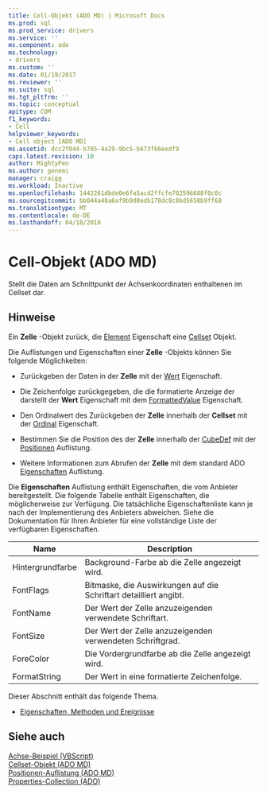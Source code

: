 ```yaml
---
title: Cell-Objekt (ADO MD) | Microsoft Docs
ms.prod: sql
ms.prod_service: drivers
ms.service: ''
ms.component: ado
ms.technology:
- drivers
ms.custom: ''
ms.date: 01/19/2017
ms.reviewer: ''
ms.suite: sql
ms.tgt_pltfrm: ''
ms.topic: conceptual
apitype: COM
f1_keywords:
- Cell
helpviewer_keywords:
- Cell object [ADO MD]
ms.assetid: dcc2f044-b785-4a29-9bc5-b673f66eedf9
caps.latest.revision: 10
author: MightyPen
ms.author: genemi
manager: craigg
ms.workload: Inactive
ms.openlocfilehash: 1442261dbde0e6fa5acd2ffcfe702596688f0c0c
ms.sourcegitcommit: bb044a48a6af9b9d8edb178dc8c8bd5658b9ff68
ms.translationtype: MT
ms.contentlocale: de-DE
ms.lasthandoff: 04/18/2018
---
```

# <a name="cell-object-ado-md"></a>Cell-Objekt (ADO MD)
Stellt die Daten am Schnittpunkt der Achsenkoordinaten enthaltenen im Cellset dar.  
  
## <a name="remarks"></a>Hinweise  
 Ein **Zelle** -Objekt zurück, die [Element](../../../ado/reference/ado-md-api/item-property-ado-md-cellset.md) Eigenschaft eine [Cellset](../../../ado/reference/ado-md-api/cellset-object-ado-md.md) Objekt.  
  
 Die Auflistungen und Eigenschaften einer **Zelle** -Objekts können Sie folgende Möglichkeiten:  
  
-   Zurückgeben der Daten in der **Zelle** mit der [Wert](../../../ado/reference/ado-md-api/value-property-ado-md.md) Eigenschaft.  
  
-   Die Zeichenfolge zurückgegeben, die die formatierte Anzeige der darstellt der **Wert** Eigenschaft mit dem [FormattedValue](../../../ado/reference/ado-md-api/formattedvalue-property-ado-md.md) Eigenschaft.  
  
-   Den Ordinalwert des Zurückgeben der **Zelle** innerhalb der **Cellset** mit der [Ordinal](../../../ado/reference/ado-md-api/ordinal-property-ado-md-cell.md) Eigenschaft.  
  
-   Bestimmen Sie die Position des der **Zelle** innerhalb der [CubeDef](../../../ado/reference/ado-md-api/cubedef-object-ado-md.md) mit der [Positionen](../../../ado/reference/ado-md-api/positions-collection-ado-md.md) Auflistung.  
  
-   Weitere Informationen zum Abrufen der **Zelle** mit dem standard ADO [Eigenschaften](../../../ado/reference/ado-api/properties-collection-ado.md) Auflistung.  
  
 Die **Eigenschaften** Auflistung enthält Eigenschaften, die vom Anbieter bereitgestellt. Die folgende Tabelle enthält Eigenschaften, die möglicherweise zur Verfügung. Die tatsächliche Eigenschaftenliste kann je nach der Implementierung des Anbieters abweichen. Siehe die Dokumentation für Ihren Anbieter für eine vollständige Liste der verfügbaren Eigenschaften.  
  
|Name|Description|  
|----------|-----------------|  
|Hintergrundfarbe|Background-Farbe ab die Zelle angezeigt wird.|  
|FontFlags|Bitmaske, die Auswirkungen auf die Schriftart detailliert angibt.|  
|FontName|Der Wert der Zelle anzuzeigenden verwendete Schriftart.|  
|FontSize|Der Wert der Zelle anzuzeigenden verwendeten Schriftgrad.|  
|ForeColor|Die Vordergrundfarbe ab die Zelle angezeigt wird.|  
|FormatString|Der Wert in eine formatierte Zeichenfolge.|  
  
 Dieser Abschnitt enthält das folgende Thema.  
  
-   [Eigenschaften, Methoden und Ereignisse](../../../ado/reference/ado-md-api/cell-object-properties-methods-and-events.md)  
  
## <a name="see-also"></a>Siehe auch  
 [Achse-Beispiel (VBScript)](../../../ado/reference/ado-md-api/axis-example-vbscript.md)   
 [Cellset-Objekt (ADO MD)](../../../ado/reference/ado-md-api/cellset-object-ado-md.md)   
 [Positionen-Auflistung (ADO MD)](../../../ado/reference/ado-md-api/positions-collection-ado-md.md)   
 [Properties-Collection (ADO)](../../../ado/reference/ado-api/properties-collection-ado.md)
